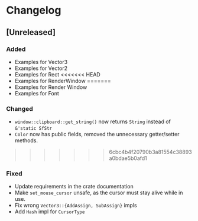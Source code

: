 # Changelog

## [Unreleased]

### Added
- Examples for Vector3
- Examples for Vector2
- Examples for Rect
<<<<<<< HEAD
- Examples for RenderWindow
=======
- Examples for Render Window
- Examples for Font

### Changed
- `window::clipboard::get_string()` now returns `String` instead of `&'static SfStr`
- `Color` now has public fields, removed the unnecessary getter/setter methods.
>>>>>>> 6cbc4b4f20790b3a81554c38893a0bdae5b0afd1

### Fixed
- Update requirements in the crate documentation
- Make `set_mouse_cursor` unsafe, as the cursor must stay alive while in use.
- Fix wrong `Vector3::{AddAssign, SubAssign}` impls
- Add `Hash` impl for `CursorType`
